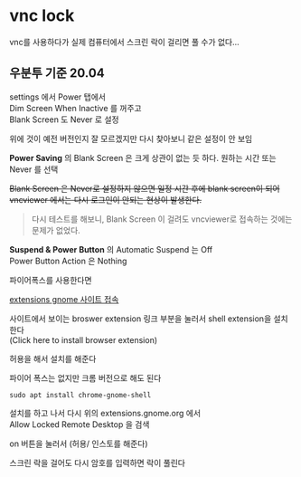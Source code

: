 # vnc lock
vnc를 사용하다가 실제 컴퓨터에서 스크린 락이 걸리면 풀 수가 없다...  

## 우분투 기준 20.04 
settings 에서 Power 탭에서   
Dim Screen When Inactive 를 꺼주고   
Blank Screen 도 Never 로 설정   

위에 것이 예전 버전인지 잘 모르겠지만 다시 찾아보니 같은 설정이 안 보임

**Power Saving** 의 
Blank Screen 은 크게 상관이 없는 듯 하다. 원하는 시간 또는 Never 를 선택

~~Blank Screen 은 Never로 설정하지 않으면 일정 시간 후에 blank screen이 되어~~     
~~vncviewer 에서는 다시 로그인이 안되는 현상이 발생한다.~~

> 다시 테스트를 해보니, Blank Screen 이 걸려도 vncviewer로 접속하는 것에는 문제가 없었다.  

**Suspend & Power Button** 의
Automatic Suspend 는 Off  
Power Button Action 은 Nothing 


파이어폭스를 사용한다면   

[extensions gnome 사이트 접속](extensions.gnome.org)    

사이트에서 보이는 broswer extension 링크 부분을 눌러서 shell extension을 설치한다   
(Click here to install browser extension)

허용을 해서 설치를 해준다   

파이어 폭스는 없지만 크롬 버전으로 해도 된다  
```
sudo apt install chrome-gnome-shell
```

설치를 하고 나서 다시 위의 extensions.gnome.org 에서   
Allow Locked Remote Desktop 을 검색     

on 버튼을 눌러서 (허용/ 인스토를 해준다)


스크린 락을 걸어도 다시 암호를 입력하면 락이 풀린다  





